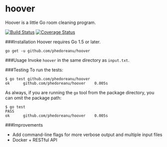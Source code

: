 # hoover
Hoover is a little Go room cleaning program.

[![Build Status](https://travis-ci.org/phedoreanu/hoover.svg?branch=master)](https://travis-ci.org/phedoreanu/hoover) [![Coverage Status](https://coveralls.io/repos/github/phedoreanu/hoover/badge.svg)](https://coveralls.io/github/phedoreanu/hoover)

###Installation
Hoover requires Go 1.5 or later.
```
go get -u github.com/phedoreanu/hoover
```

###Usage
Invoke `hoover` in the same directory as `input.txt`.

###Testing
To run the tests:
```
$ go test github.com/phedoreanu/hoover
ok      github.com/phedoreanu/hoover    0.005s
```
As always, if you are running the `go` tool from the package directory, you can omit the package path:
```
$ go test
PASS
ok      github.com/phedoreanu/hoover    0.005s
```
###Improvements
 * Add command-line flags for more verbose output and multiple input files
 * Docker + RESTful API
